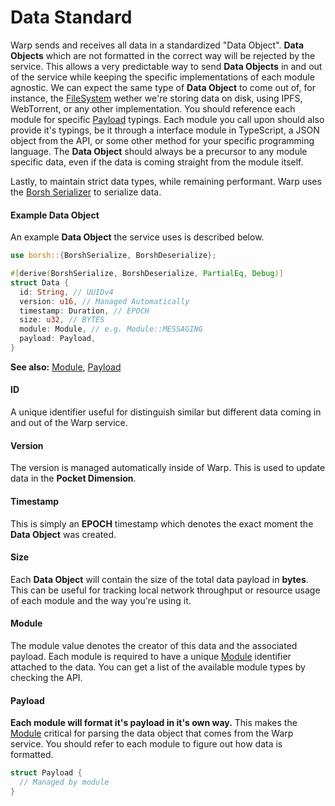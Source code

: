 # Data Standard

Warp sends and receives all data in a standardized "Data Object". **Data Objects** which are not formatted in the correct way will be rejected by the service. This allows a very predictable way to send **Data Objects** in and out of the service while keeping the specific implementations of each module agnostic. We can expect the same type of **Data Object** to come out of, for instance, the [FileSystem](filesystem/overview) wether we're storing data on disk, using IPFS, WebTorrent, or any other implementation. You should reference each module for specific [Payload](#payload) typings. Each module you call upon should also provide it's typings, be it through a interface module in TypeScript, a JSON object from the API, or some other method for your specific programming language. The **Data Object** should always be a precursor to any module specific data, even if the data is coming straight from the module itself.

Lastly, to maintain strict data types, while remaining performant. Warp uses the [Borsh Serializer](https://borsh.io/) to serialize data.

#### Example Data Object

An example **Data Object** the service uses is described below. 

```rust
use borsh::{BorshSerialize, BorshDeserialize};

#[derive(BorshSerialize, BorshDeserialize, PartialEq, Debug)]
struct Data {
  id: String, // UUIDv4
  version: u16, // Managed Automatically
  timestamp: Duration, // EPOCH
  size: u32, // BYTES
  module: Module, // e.g. Module::MESSAGING
  payload: Payload,
}
```

**See also:** [Module](modules/interface.md), [Payload](data/standard.md#Payload)

#### ID

A unique identifier useful for distinguish similar but different data coming in and out of the Warp service.

#### Version

The version is managed automatically inside of Warp. This is used to update data in the **Pocket Dimension**.

#### Timestamp

This is simply an **EPOCH** timestamp which denotes the exact moment the **Data Object** was created.

#### Size

Each **Data Object** will contain the size of the total data payload in **bytes**. This can be useful for tracking local network throughput or resource usage of 
each module and the way you're using it.

#### Module

The module value denotes the creator of this data and the associated payload. Each module is required to have a unique [Module](modules/core_types) identifier attached 
to the data. You can get a list of the available module types by checking the API.

#### Payload

**Each module will format it's payload in it's own way.** This makes the [Module](modules/core_types) critical for parsing the data object that comes from the Warp service. You should refer to each module to figure out how data is formatted.

```rust
struct Payload {
  // Managed by module
}
```
